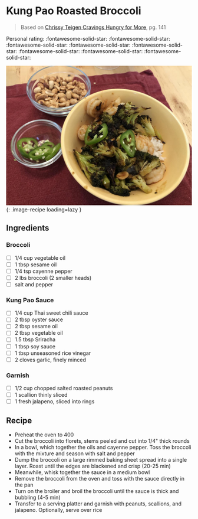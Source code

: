 # Kung Pao Roasted Broccoli

> Based on [Chrissy Teigen Cravings Hungry for More], pg. 141

  [Chrissy Teigen Cravings Hungry for More]: https://www.penguinrandomhouse.com/books/553580/cravings-hungry-for-more-by-chrissy-teigen-with-adeena-sussman/

<!-- {cts} rating=5; (User can specify rating on scale of 1-5) -->

Personal rating: :fontawesome-solid-star: :fontawesome-solid-star: :fontawesome-solid-star: :fontawesome-solid-star: :fontawesome-solid-star: :fontawesome-solid-star: :fontawesome-solid-star: :fontawesome-solid-star:

<!-- {cte} -->

<!-- {cts} name_image=kung_pao_roasted_broccoli.jpeg; (User can specify image name) -->

![kung_pao_roasted_broccoli.jpeg](./kung_pao_roasted_broccoli.jpeg){: .image-recipe loading=lazy }

<!-- {cte} -->

## Ingredients

### Broccoli

* [ ] 1/4 cup vegetable oil
* [ ] 1 tbsp sesame oil
* [ ] 1/4 tsp cayenne pepper
* [ ] 2 lbs broccoli (2 smaller heads)
* [ ] salt and pepper

### Kung Pao Sauce

* [ ] 1/4 cup Thai sweet chili sauce
* [ ] 2 tbsp oyster sauce
* [ ] 2 tbsp sesame oil
* [ ] 2 tbsp vegetable oil
* [ ] 1.5 tbsp Sriracha
* [ ] 1 tbsp soy sauce
* [ ] 1 tbsp unseasoned rice vinegar
* [ ] 2 cloves garlic, finely minced

### Garnish

* [ ] 1/2 cup chopped salted roasted peanuts
* [ ] 1 scallion thinly sliced
* [ ] 1 fresh jalapeno, sliced into rings

## Recipe

* Preheat the oven to 400
* Cut the broccoli into florets, stems peeled and cut into 1/4" thick rounds
* In a bowl, which together the oils and cayenne pepper. Toss the broccoli with the mixture and season with salt and pepper
* Dump the broccoli on a large rimmed baking sheet spread into a single layer. Roast until the edges are blackened and crisp (20-25 min)
* Meanwhile, whisk together the sauce in a medium bowl
* Remove the broccoli from the oven and toss with the sauce directly in the pan
* Turn on the broiler and broil the broccoli until the sauce is thick and bubbling (4-5 min)
* Transfer to a serving platter and garnish with peanuts, scallions, and jalapeno. Optionally, serve over rice
